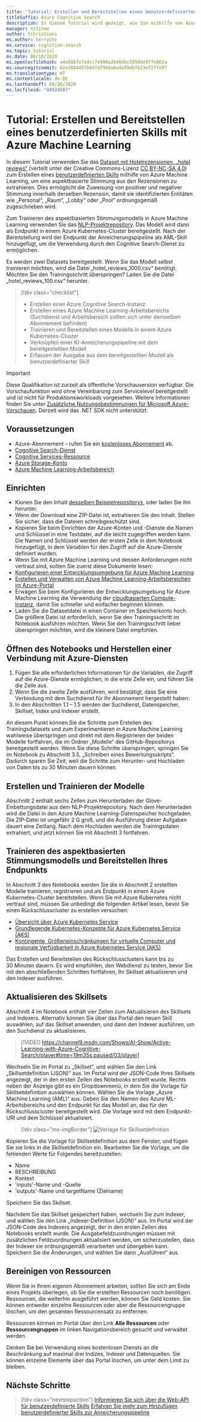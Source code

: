 ```yaml
---
title: 'Tutorial: Erstellen und Bereitstellen eines benutzerdefinierten Skills mit Azure Machine Learning'
titleSuffix: Azure Cognitive Search
description: In diesem Tutorial wird gezeigt, wie Sie mithilfe von Azure Machine Learning einen benutzerdefinierten Skill für die KI-Anreicherungspipeline von Azure Cognitive Search erstellen und bereitstellen.
manager: nitinme
author: tchristiani
ms.author: terrychr
ms.service: cognitive-search
ms.topic: tutorial
ms.date: 06/10/2020
ms.openlocfilehash: a4e686fe7adcc7e990a26484bc5850de977e862a
ms.sourcegitcommit: 62e1884457b64fd798da8ada59dbf623ef27fe97
ms.translationtype: HT
ms.contentlocale: de-DE
ms.lasthandoff: 08/26/2020
ms.locfileid: "88924587"
---
```

# <a name="tutorial-build-and-deploy-a-custom-skill-with-azure-machine-learning"></a>Tutorial: Erstellen und Bereitstellen eines benutzerdefinierten Skills mit Azure Machine Learning 

In diesem Tutorial verwenden Sie das [Dataset mit Hotelrezensionen, „hotel reviews“](https://www.kaggle.com/datafiniti/hotel-reviews) (verteilt unter der Creative Commons-Lizenz [CC BY-NC-SA 4.0](https://creativecommons.org/licenses/by-nc-sa/4.0/legalcode.txt)) zum Erstellen eines [benutzerdefinierten Skills](./cognitive-search-aml-skill.md) mithilfe von Azure Machine Learning, um eine aspektbasierte Stimmung aus den Rezensionen zu extrahieren. Dies ermöglicht die Zuweisung von positiver und negativer Stimmung innerhalb derselben Rezension, damit sie identifizierten Entitäten wie „Personal“, „Raum“, „Lobby“ oder „Pool“ ordnungsgemäß zugeschrieben wird.

Zum Trainieren des aspektbasierten Stimmungsmodells in Azure Machine Learning verwenden Sie das [NLP-Projektrepository](https://github.com/microsoft/nlp-recipes/tree/master/examples/sentiment_analysis/absa). Das Modell wird dann als Endpunkt in einem Azure Kubernetes-Cluster bereitgestellt. Nach der Bereitstellung wird der Endpunkt der Anreicherungspipeline als AML-Skill hinzugefügt, um die Verwendung durch den Cognitive Search-Dienst zu ermöglichen.

Es werden zwei Datasets bereitgestellt. Wenn Sie das Modell selbst trainieren möchten, wird die Datei „hotel_reviews_1000.csv“ benötigt. Möchten Sie den Trainingsschritt überspringen? Laden Sie die Datei „hotel_reviews_100.csv“ herunter.

> [!div class="checklist"]
> * Erstellen einer Azure Cognitive Search-Instanz
> * Erstellen eines Azure Machine Learning-Arbeitsbereichs (Suchdienst und Arbeitsbereich sollten sich unter demselben Abonnement befinden)
> * Trainieren und Bereitstellen eines Modells in einem Azure Kubernetes-Cluster
> * Verknüpfen einer KI-Anreicherungspipeline mit dem bereitgestellten Modell
> * Erfassen der Ausgabe aus dem bereitgestellten Modell als benutzerdefinierter Skill

> [!IMPORTANT] 
> Diese Qualifikation ist zurzeit als öffentliche Vorschauversion verfügbar. Die Vorschaufunktion wird ohne Vereinbarung zum Servicelevel bereitgestellt und ist nicht für Produktionsworkloads vorgesehen. Weitere Informationen finden Sie unter [Zusätzliche Nutzungsbestimmungen für Microsoft Azure-Vorschauen](https://azure.microsoft.com/support/legal/preview-supplemental-terms/). Derzeit wird das .NET SDK nicht unterstützt.

## <a name="prerequisites"></a>Voraussetzungen

* Azure-Abonnement – rufen Sie ein [kostenloses Abonnement](https://azure.microsoft.com/free/?WT.mc_id=A261C142F) ab.
* [Cognitive Search-Dienst](./search-get-started-arm.md)
* [Cognitive Services-Ressource](../cognitive-services/cognitive-services-apis-create-account.md?tabs=multiservice%2cwindows)
* [Azure Storage-Konto](../storage/common/storage-account-create.md?tabs=azure-portal&toc=%2fazure%2fstorage%2fblobs%2ftoc.json)
* [Azure Machine Learning-Arbeitsbereich](../machine-learning/how-to-manage-workspace.md)

## <a name="setup"></a>Einrichten

* Klonen Sie den Inhalt [desselben Beispielrepositorys](https://github.com/Azure-Samples/azure-search-python-samples/tree/master/AzureML-Custom-Skill), oder laden Sie ihn herunter.
* Wenn der Download eine ZIP-Datei ist, extrahieren Sie den Inhalt. Stellen Sie sicher, dass die Dateien schreibgeschützt sind.
* Kopieren Sie beim Einrichten der Azure-Konten und -Dienste die Namen und Schlüssel in eine Textdatei, auf die leicht zugegriffen werden kann. Die Namen und Schlüssel werden der ersten Zelle in dem Notebook hinzugefügt, in dem Variablen für den Zugriff auf die Azure-Dienste definiert wurden.
* Wenn Sie mit Azure Machine Learning und dessen Anforderungen nicht vertraut sind, sollten Sie zuerst diese Dokumente lesen:
 * [Konfigurieren einer Entwicklungsumgebung für Azure Machine Learning](../machine-learning/how-to-configure-environment.md)
 * [Erstellen und Verwalten von Azure Machine Learning-Arbeitsbereichen im Azure-Portal](../machine-learning/how-to-manage-workspace.md)
 * Erwägen Sie beim Konfigurieren der Entwicklungsumgebung für Azure Machine Learning die Verwendung der [cloudbasierten Compute-Instanz](../machine-learning/how-to-configure-environment.md#compute-instance), damit Sie schneller und einfacher beginnen können.
* Laden Sie die Datasetdatei in einen Container im Speicherkonto hoch. Die größere Datei ist erforderlich, wenn Sie den Trainingsschritt im Notebook ausführen möchten. Wenn Sie den Trainingsschritt lieber überspringen möchten, wird die kleinere Datei empfohlen.

## <a name="open-notebook-and-connect-to-azure-services"></a>Öffnen des Notebooks und Herstellen einer Verbindung mit Azure-Diensten

1. Fügen Sie alle erforderlichen Informationen für die Variablen, die Zugriff auf die Azure-Dienste ermöglichen, in die erste Zelle ein, und führen Sie die Zelle aus.
1. Wenn Sie die zweite Zelle ausführen, wird bestätigt, dass Sie eine Verbindung mit dem Suchdienst für Ihr Abonnement hergestellt haben.
1. In den Abschnitten 1.1 – 1.5 werden der Suchdienst, Datenspeicher, Skillset, Index und Indexer erstellt.

An diesem Punkt können Sie die Schritte zum Erstellen des Trainingsdatasets und zum Experimentieren in Azure Machine Learning wahlweise überspringen und direkt mit dem Registrieren der beiden Modelle fortfahren, die im Ordner „Modelle“ des GitHub-Repositorys bereitgestellt werden. Wenn Sie diese Schritte überspringen, springen Sie im Notebook zu Abschnitt 3.5, „Schreiben eines Bewertungsskripts“. Dadurch sparen Sie Zeit, weil die Schritte zum Herunter- und Hochladen von Daten bis zu 30 Minuten dauern können.

## <a name="creating-and-training-the-models"></a>Erstellen und Trainieren der Modelle

Abschnitt 2 enthält sechs Zellen zum Herunterladen der Glove-Einbettungsdatei aus dem NLP-Projektrepository. Nach dem Herunterladen wird die Datei in den Azure Machine Learning-Datenspeicher hochgeladen. Die ZIP-Datei ist ungefähr 2 G groß, und die Ausführung dieser Aufgaben dauert eine Zeitlang. Nach dem Hochladen werden die Trainingsdaten extrahiert, und jetzt können Sie mit Abschnitt 3 fortfahren.

## <a name="train-the-aspect-based-sentiment-model-and-deploy-your-endpoint"></a>Trainieren des aspektbasierten Stimmungsmodells und Bereitstellen Ihres Endpunkts

In Abschnitt 3 des Notebooks werden Sie die in Abschnitt 2 erstellten Modelle trainieren, registrieren und als Endpunkt in einem Azure Kubernetes-Cluster bereitstellen. Wenn Sie mit Azure Kubernetes nicht vertraut sind, müssen Sie unbedingt die folgenden Artikel lesen, bevor Sie einen Rückschlusscluster zu erstellen versuchen:

* [Übersicht über Azure Kubernetes Service](../aks/intro-kubernetes.md)
* [Grundlegende Kubernetes-Konzepte für Azure Kubernetes Service (AKS)](../aks/concepts-clusters-workloads.md)
* [Kontingente, Größeneinschränkungen für virtuelle Computer und regionale Verfügbarkeit in Azure Kubernetes Service (AKS)](../aks/quotas-skus-regions.md)

Das Erstellen und Bereitstellen des Rückschlussclusters kann bis zu 30 Minuten dauern. Es wird empfohlen, den Webdienst zu testen, bevor Sie mit den abschließenden Schritten fortfahren, Ihr Skillset aktualisieren und den Indexer ausführen.

## <a name="update-the-skillset"></a>Aktualisieren des Skillsets

Abschnitt 4 im Notebook enthält vier Zellen zum Aktualisieren des Skillsets und Indexers. Alternativ können Sie über das Portal den neuen Skill auswählen, auf das Skillset anwenden, und dann den Indexer ausführen, um den Suchdienst zu aktualisieren.

> [!VIDEO https://channel9.msdn.com/Shows/AI-Show/Active-Learning-with-Azure-Cognitive-Search/player#time=19m35s:paused/03/player]

Wechseln Sie im Portal zu „Skillset“, und wählen Sie den Link „Skillsetdefinition (JSON)“ aus. Im Portal wird der JSON-Code Ihres Skillsets angezeigt, der in den ersten Zellen des Notebooks erstellt wurde. Rechts neben der Anzeige gibt es ein Dropdownmenü, in dem Sie die Vorlage für Skillsetdefinition auswählen können. Wählen Sie die Vorlage „Azure Machine Learning (AML)“ aus. Geben Sie den Namen des Azure ML-Arbeitsbereichs und den Endpunkt für das Modell an, das für den Rückschlusscluster bereitgestellt wird. Die Vorlage wird mit dem Endpunkt-URI und dem Schlüssel aktualisiert.

> [!div class="mx-imgBorder"]
> ![Vorlage für Skillsetdefinition](media/cognitive-search-aml-skill/portal-aml-skillset-definition.png)

Kopieren Sie die Vorlage für Skillsetdefinition aus dem Fenster, und fügen Sie sie links in die Skillsetdefinition ein. Bearbeiten Sie die Vorlage, um die fehlenden Werte für Folgendes bereitzustellen:

* Name
* BESCHREIBUNG
* Kontext
* 'inputs'-Name und -Quelle
* 'outputs'-Name und targetName (Zielname)

Speichern Sie das Skillset.

Nachdem Sie das Skillset gespeichert haben, wechseln Sie zum Indexer, und wählen Sie den Link „Indexer-Definition (JSON)“ aus. Im Portal wird der JSON-Code des Indexers angezeigt, der in den ersten Zellen des Notebooks erstellt wurde. Die Ausgabefeldzuordnungen müssen mit zusätzlichen Feldzuordnungen aktualisiert werden, um sicherzustellen, dass der Indexer sie ordnungsgemäß verarbeiten und übergeben kann. Speichern Sie die Änderungen, und wählen Sie dann „Ausführen“ aus. 

## <a name="clean-up-resources"></a>Bereinigen von Ressourcen

Wenn Sie in Ihrem eigenen Abonnement arbeiten, sollten Sie sich am Ende eines Projekts überlegen, ob Sie die erstellten Ressourcen noch benötigen. Ressourcen, die weiterhin ausgeführt werden, können Sie Geld kosten. Sie können entweder einzelne Ressourcen oder aber die Ressourcengruppe löschen, um den gesamten Ressourcensatz zu entfernen.

Ressourcen können im Portal über den Link **Alle Ressourcen** oder **Ressourcengruppen** im linken Navigationsbereich gesucht und verwaltet werden.

Denken Sie bei Verwendung eines kostenlosen Diensts an die Beschränkung auf maximal drei Indizes, Indexer und Datenquellen. Sie können einzelne Elemente über das Portal löschen, um unter dem Limit zu bleiben.

## <a name="next-steps"></a>Nächste Schritte

> [!div class="nextstepaction"]
> [Informieren Sie sich über die Web-API für benutzerdefinierte Skills](./cognitive-search-custom-skill-web-api.md)
> [Erfahren Sie mehr zum Hinzufügen benutzerdefinierter Skills zur Anreicherungspipeline](./cognitive-search-custom-skill-interface.md)